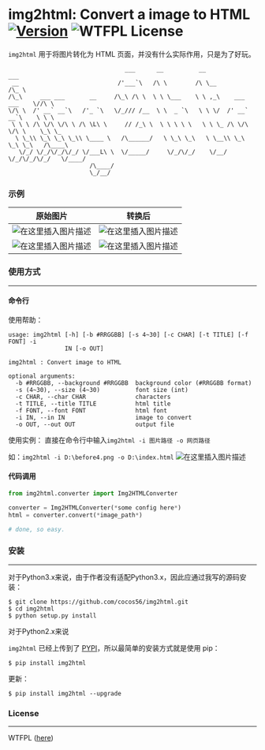 # img2html: Convert a image to HTML  [![Version][version-badge]][version-link] ![WTFPL License][license-badge]


`img2html` 用于将图片转化为 HTML 页面，并没有什么实际作用，只是为了好玩。

```
                                 ___      __          __                    ___
 __                            /'___`\   /\ \        /\ \__                /\_ \
/\_\     ___ ___       __     /\_\ /\ \  \ \ \___    \ \ ,_\    ___ ___    \//\ \
\/\ \  /' __` __`\   /'_ `\   \/_/// /__  \ \  _ `\   \ \ \/  /' __` __`\    \ \ \
 \ \ \ /\ \/\ \/\ \ /\ \L\ \     // /_\ \  \ \ \ \ \   \ \ \_ /\ \/\ \/\ \    \_\ \_
  \ \_\\ \_\ \_\ \_\\ \____ \   /\______/   \ \_\ \_\   \ \__\\ \_\ \_\ \_\   /\____\
   \/_/ \/_/\/_/\/_/ \/___L\ \  \/_____/     \/_/\/_/    \/__/ \/_/\/_/\/_/   \/____/
                       /\____/
                       \_/__/
```


### 示例

原始图片             |  转换后
:-------------------------:|:-------------------------:
![在这里插入图片描述](https://img-blog.csdnimg.cn/20200822122243148.png?x-oss-process=image/watermark,type_ZmFuZ3poZW5naGVpdGk,shadow_10,text_aHR0cHM6Ly9ibG9nLmNzZG4ubmV0L0NPQ081Ng==,size_16,color_FFFFFF,t_70#pic_center)|![在这里插入图片描述](https://img-blog.csdnimg.cn/20200822122129328.png?x-oss-process=image/watermark,type_ZmFuZ3poZW5naGVpdGk,shadow_10,text_aHR0cHM6Ly9ibG9nLmNzZG4ubmV0L0NPQ081Ng==,size_16,color_FFFFFF,t_70#pic_center)
![在这里插入图片描述](https://img-blog.csdnimg.cn/20200822122255159.jpg?x-oss-process=image/watermark,type_ZmFuZ3poZW5naGVpdGk,shadow_10,text_aHR0cHM6Ly9ibG9nLmNzZG4ubmV0L0NPQ081Ng==,size_16,color_FFFFFF,t_70#pic_center)|![在这里插入图片描述](https://img-blog.csdnimg.cn/20200822122141183.png?x-oss-process=image/watermark,type_ZmFuZ3poZW5naGVpdGk,shadow_10,text_aHR0cHM6Ly9ibG9nLmNzZG4ubmV0L0NPQ081Ng==,size_16,color_FFFFFF,t_70#pic_center)
### 使用方式
---

#### 命令行
使用帮助：
```
usage: img2html [-h] [-b #RRGGBB] [-s 4~30] [-c CHAR] [-t TITLE] [-f FONT] -i
                IN [-o OUT]

img2html : Convert image to HTML

optional arguments:
  -b #RRGGBB, --background #RRGGBB  background color (#RRGGBB format)
  -s (4~30), --size (4~30)          font size (int)
  -c CHAR, --char CHAR              characters
  -t TITLE, --title TITLE           html title
  -f FONT, --font FONT              html font
  -i IN, --in IN                    image to convert
  -o OUT, --out OUT                 output file
```

使用实例：
直接在命令行中输入`img2html -i 图片路径 -o 网页路径`

如：`img2html -i D:\before4.png -o D:\index.html`
![在这里插入图片描述](https://img-blog.csdnimg.cn/20200822123102209.png#pic_center)


#### 代码调用

```Python
from img2html.converter import Img2HTMLConverter

converter = Img2HTMLConverter(*some config here*)
html = converter.convert(*image_path*)

# done, so easy.
```


### 安装
---
对于Python3.x来说，由于作者没有适配Python3.x，因此应通过我写的源码安装：

```
$ git clone https://github.com/cocos56/img2html.git
$ cd img2html
$ python setup.py install
```


对于Python2.x来说

`img2html` 已经上传到了 [PYPI](https://pypi.python.org/pypi/img2html)，所以最简单的安装方式就是使用 pip：

```
$ pip install img2html
```

更新：

```
$ pip install img2html --upgrade
```

### License
---

WTFPL ([here](https://github.com/xlzd/img2html/blob/master/LICENSE))


[version-badge]:   https://img.shields.io/pypi/v/img2html.svg?label=version
[version-link]:    https://pypi.python.org/pypi/img2html/
[license-badge]:   https://img.shields.io/badge/license-WTFPL-007EC7.svg

